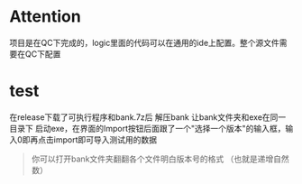 # Attention
项目是在QC下完成的，logic里面的代码可以在通用的ide上配置。整个源文件需要在QC下配置
# test
在release下载了可执行程序和bank.7z后 解压bank
让bank文件夹和exe在同一目录下
启动exe，在界面的Import按钮后面跟了一个"选择一个版本"的输入框，输入0即再点击import即可导入测试用的数据
> 你可以打开bank文件夹翻翻各个文件明白版本号的格式 （也就是递增自然数）
